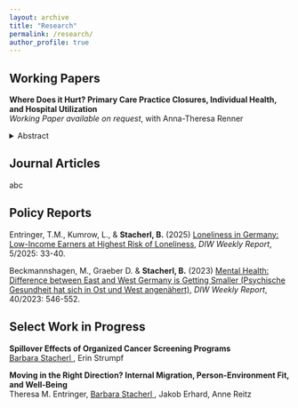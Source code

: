 ```yaml
---
layout: archive
title: "Research"
permalink: /research/
author_profile: true
---
```


## Working Papers

**Where Does it Hurt? Primary Care Practice Closures, Individual Health, and Hospital Utilization** \
*Working Paper available on request*, with Anna-Theresa Renner

<details>
<summary>Abstract</summary>
<br>
In this paper we study the implications of local practice closures in Germany on the population's health status and hospital utilization. This is especially relevant considering existing and expected GP shortages due to a wave of retirement among physicians of the baby-boomer generation.
To identify causal effects we collate a list of geocoded practice closures in Germany between 2011 and 2016, and spatially match them with the affected patient population using a catchment area approach. Exploiting detailed survey data from the German Socio-Economic Panel (GSOEP) with the exact geographical location of the participants, we estimate the effects of GP practice closures on individual health status and inpatient stay using a difference-in-differences framework. We contribute to the literature on GP market exits by disentangling the two pathways through which care discontinuity might impact patient health: (temporary) unavailability of care and re-matching with a new physician. 
We find small negative effects of a primary care discontinuity for self-reported health but not for quasi-objective physical health. Further, we find sizeable positive effects for overall hospitalization risk in a given year (+18%) and for the number inpatient stays (+20%). We show that these effects differ by local GP supply which reflects different re-matching probabilities. The negative effect on health status is driven by individuals in areas with lower GP supply likely showing perceived health effects of temporary GP absence. The positive effect on hospitalizations is driven by individuals in areas with higher GP supply, likely showing referral effects upon patient re-assessment after GP re-matching. Results are stable across a breadth of sensitivity checks, reported as a specification matrix. 
Our results show that in settings with high GP supply, care discontinuity results in increased hospital utilization in the short run, while in settings with low supply, care discontinuity is consequential for patient health.
</details>


## Journal Articles

abc

## Policy Reports

Entringer, T.M., Kumrow, L., & **Stacherl, B.** (2025) [Loneliness in Germany: Low-Income Earners at Highest Risk of Loneliness](https://www.diw.de/documents/publikationen/73/diw_01.c.935131.de/dwr-25-05-1.pdf), *DIW Weekly Report*, 5/2025: 33-40.

Beckmannshagen, M., Graeber D. & **Stacherl, B.** (2023) [Mental Health: Difference between East and West Germany is
Getting Smaller (Psychische Gesundheit hat sich in Ost und West angenähert)](https://www.diw.de/documents/publikationen/73/diw_01.c.881929.de/23-40.pdf), *DIW Weekly Report*, 40/2023: 546-552.

## Select Work in Progress

**Spillover Effects of Organized Cancer Screening Programs** \
<u> Barbara Stacherl </u>, Erin Strumpf

**Moving in the Right Direction? Internal Migration, Person-Environment Fit, and Well-Being** \
Theresa M. Entringer, <u> Barbara Stacherl </u>, Jakob Erhard, Anne Reitz


